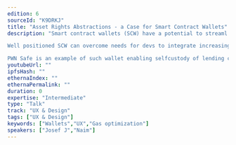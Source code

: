 ```yaml
---
edition: 6
sourceId: "K9DRKJ"
title: "Asset Rights Abstractions - a Case for Smart Contract Wallets"
description: "Smart contract wallets (SCW) have a potential to streaml UX and increase compatibility of asset and dapp contracts. 

Well positioned SCW can overcome needs for devs to integrate increasing number of standards. Instead SCWs can improve composability between dapps and decrease the amount of TXs needed, enabling dev to focus on core features rather than handling custom or niche cases of asset contracts. 

PWN Safe is an example of such wallet enabling selfcustody of lending collateral."
youtubeUrl: ""
ipfsHash: ""
ethernaIndex: ""
ethernaPermalink: ""
duration: 0
expertise: "Intermediate"
type: "Talk"
track: "UX & Design"
tags: ["UX & Design"]
keywords: ["Wallets","UX","Gas optimization"]
speakers: ["Josef J","Naim"]
---
```

